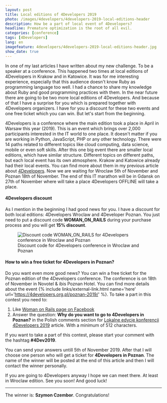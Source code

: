 ```yaml
---
layout: post
title: Local editions of 4Developers 2019
photo: /images/4developers/4developers-2019-local-editions-header
description: How be a part of local event of 4Developers?
headline: Premature optimization is the root of all evil.
categories: [conference]
tags: [4Developers]
lang: en
imagefeature: 4developers/4developers-2019-local-editions-header.jpg
show_date: true
---
```


In one of my last articles I have written about my new challenge. To be a speaker at a conference. This happened two times at local editions of 4Developers in Krakow and in Katowice. It was for me interesting experience, especially that this audience doesn't know Ruby as programming language too well. I had a chance to share my knowledge about Ruby and good programming practices with them. In the near future there are going to be two more local editions of 4Developers. And because of that I have a surprise for you which is prepared together with 4Developers organizers. I have for you a discount for these two events and one free ticket which you can win. But let's start from the beginning.

<!--break-->

4Developers is a conference where the main edition took a place in April in Warsaw this year (2019). This is an event which brings over 2,000 participants interested in the IT world to one place. It doesn't matter if you are working in Python, JavaScript, PHP or any other technology. There were 14 paths related to different topics like cloud computing, data science, mobile or even soft skills. After this one big event there are smaller local editions, which have similar structure. Different topics on different paths, but each local event has its own atmosphere. Krakow and Katowice already had their local events. You can find more about them in my previous article about <a href="{{ site.baseurl }}/4developers-2019" title='4Developers 2019'>4Developers</a>. Now we are waiting for Wroclaw 5th of November and Poznan 18th of November. The end of this IT marathon will be in Gdansk on 27th of November where will take a place 4Developers OFFLINE will take a place.

#### 4Developers discount

As I mention in the beginning I had good news for you. I have a discount for both local editions: 4Developers Wroclaw and 4Developer Poznan. You just need to put a discount code **WOMAN_ON_RAILS** during your purchase process and you will get **15% discount**.

<figure>
  <img src="{{ site.baseurl_root }}/images/4developers/4developers-2019-local-editions-discount-womanonrails.jpg" alt='Discount code WOMAN_ON_RAILS for 4Developers conference in Wroclaw and Poznan'>
  <figcaption>Discount code for 4Developers conference in Wroclaw and Poznan</figcaption>
</figure>

#### How to win a free ticket for 4Developers in Poznan?

Do you want even more good news? You can win a free ticket for the Poznan edition of the 4Developers conference. The conference is on 18th of November in Novotel & ibis Poznan Hotel. You can find more details about the event
{% include links/external-link.html name='here' url='https://4developers.org.pl/poznan-2019/' %}.
To take a part in this contest you need to:

1. Like <a href="https://www.facebook.com/107403177317825/" title='Woman on Rails Facebook page' target='_blank' rel='nofollow noopener'>Woman on Rails page on Facebook</a>
2. Answer the question: **Why do you want to go to 4Developers in Poznan?** in the Polish comments section for <a href="{{ site.baseurl }}/pl/4developers-local-events-2019" title='4Developers - local events'>Lokalne edycje konferencji 4Developers 2019</a> article. With a minimum of 512 characters.

If you want to take a part of this contest, please start your comment with the hashtag **#4Dev2019**.

You can send your answers untill 5th of November 2019. After that I will choose one person who will get a ticket for **4Developers in Poznan**. The name of the winner will be posted at the end of this article and then I will contact the winner personally.

If you are going to 4Developers anyway I hope we can meet there. At least in Wroclaw edition. See you soon! And good luck!

<hr>

The winner is: **Szymon Czembor**. Congratulations!
